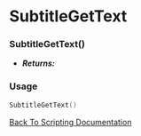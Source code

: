 # SubtitleGetText

### SubtitleGetText()
- ***Returns:*** 

### Usage

```Lua
SubtitleGetText()
```


[Back To Scripting Documentation](../README.md)

